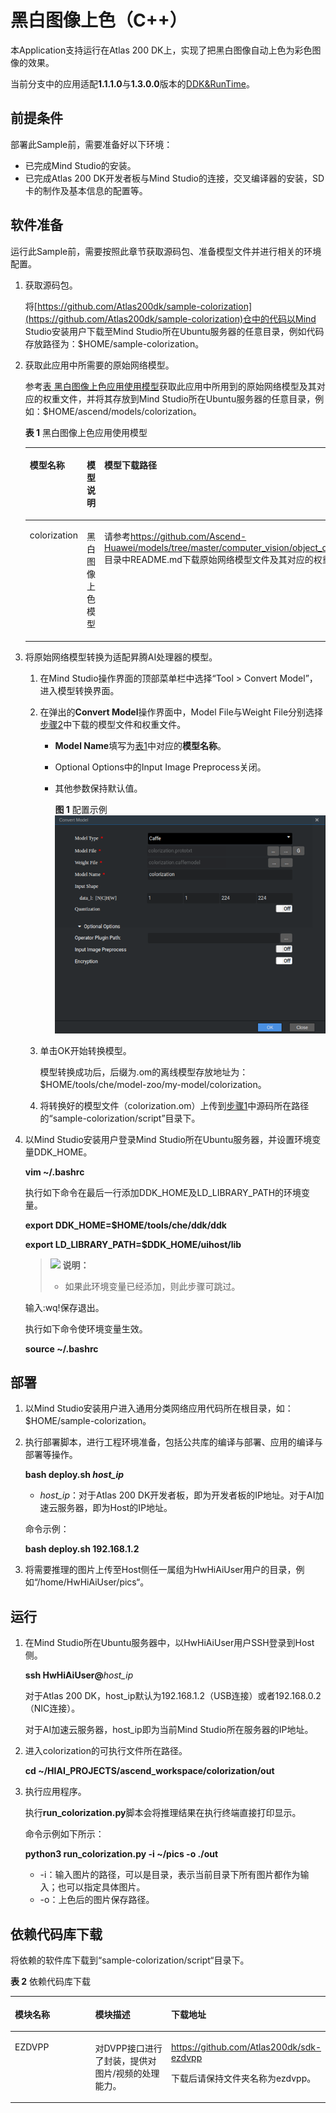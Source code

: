 # 黑白图像上色（C++）<a name="ZH-CN_TOPIC_0220070534"></a>

本Application支持运行在Atlas 200 DK上，实现了把黑白图像自动上色为彩色图像的效果。

当前分支中的应用适配**1.1.1.0**与**1.3.0.0**版本的[DDK&RunTime](https://ascend.huawei.com/resources)。

## 前提条件<a name="zh-cn_topic_0219383618_section137245294533"></a>

部署此Sample前，需要准备好以下环境：

-   已完成Mind Studio的安装。
-   已完成Atlas 200 DK开发者板与Mind Studio的连接，交叉编译器的安装，SD卡的制作及基本信息的配置等。

## 软件准备<a name="zh-cn_topic_0219383618_section181111827718"></a>

运行此Sample前，需要按照此章节获取源码包、准备模型文件并进行相关的环境配置。

1.  <a name="zh-cn_topic_0219383618_li953280133816"></a>获取源码包。

    将[https://github.com/Atlas200dk/sample-colorization](https://github.com/Atlas200dk/sample-colorization)仓中的代码以Mind Studio安装用户下载至Mind Studio所在Ubuntu服务器的任意目录，例如代码存放路径为：$HOME/sample-colorization。

2.  <a name="zh-cn_topic_0219383618_li29641938112018"></a>获取此应用中所需要的原始网络模型。

    参考[表 黑白图像上色应用使用模型](#zh-cn_topic_0219383618_table1119094515272)获取此应用中所用到的原始网络模型及其对应的权重文件，并将其存放到Mind Studio所在Ubuntu服务器的任意目录，例如：$HOME/ascend/models/colorization。

    **表 1**  黑白图像上色应用使用模型

    <a name="zh-cn_topic_0219383618_table1119094515272"></a>
    <table><thead align="left"><tr id="zh-cn_topic_0219383618_row677354502719"><th class="cellrowborder" valign="top" width="12.85%" id="mcps1.2.4.1.1"><p id="zh-cn_topic_0219383618_p167731845122717"><a name="zh-cn_topic_0219383618_p167731845122717"></a><a name="zh-cn_topic_0219383618_p167731845122717"></a>模型名称</p>
    </th>
    <th class="cellrowborder" valign="top" width="12.57%" id="mcps1.2.4.1.2"><p id="zh-cn_topic_0219383618_p277317459276"><a name="zh-cn_topic_0219383618_p277317459276"></a><a name="zh-cn_topic_0219383618_p277317459276"></a>模型说明</p>
    </th>
    <th class="cellrowborder" valign="top" width="74.58%" id="mcps1.2.4.1.3"><p id="zh-cn_topic_0219383618_p9773114512270"><a name="zh-cn_topic_0219383618_p9773114512270"></a><a name="zh-cn_topic_0219383618_p9773114512270"></a>模型下载路径</p>
    </th>
    </tr>
    </thead>
    <tbody><tr id="zh-cn_topic_0219383618_row3122314144215"><td class="cellrowborder" valign="top" width="12.85%" headers="mcps1.2.4.1.1 "><p id="zh-cn_topic_0219383618_p3968437141519"><a name="zh-cn_topic_0219383618_p3968437141519"></a><a name="zh-cn_topic_0219383618_p3968437141519"></a><span>colorization</span></p>
    </td>
    <td class="cellrowborder" valign="top" width="12.57%" headers="mcps1.2.4.1.2 "><p id="zh-cn_topic_0219383618_p86191184712"><a name="zh-cn_topic_0219383618_p86191184712"></a><a name="zh-cn_topic_0219383618_p86191184712"></a>黑白图像上色模型</p>
    </td>
    <td class="cellrowborder" valign="top" width="74.58%" headers="mcps1.2.4.1.3 "><p id="zh-cn_topic_0219383618_p611318163718"><a name="zh-cn_topic_0219383618_p611318163718"></a><a name="zh-cn_topic_0219383618_p611318163718"></a>请参考<a href="https://github.com/Ascend-Huawei/models/tree/master/computer_vision/object_detect/colorization" target="_blank" rel="noopener noreferrer">https://github.com/Ascend-Huawei/models/tree/master/computer_vision/object_detect/colorization</a>目录中README.md下载原始网络模型文件及其对应的权重文件。</p>
    </td>
    </tr>
    </tbody>
    </table>

3.  将原始网络模型转换为适配昇腾AI处理器的模型。
    1.  在Mind Studio操作界面的顶部菜单栏中选择“Tool \> Convert Model”，进入模型转换界面。
    2.  在弹出的**Convert Model**操作界面中，Model File与Weight File分别选择[步骤2](#zh-cn_topic_0219383618_li29641938112018)中下载的模型文件和权重文件。
        -   **Model Name**填写为[表1](#zh-cn_topic_0219383618_table1119094515272)中对应的**模型名称**。
        -   Optional Options中的Input Image Preprocess关闭。
        -   其他参数保持默认值。

            **图 1**  配置示例<a name="zh-cn_topic_0219383618_fig95695336322"></a>  
            ![](figures/配置示例.png "配置示例")

    3.  单击OK开始转换模型。

        模型转换成功后，后缀为.om的离线模型存放地址为：$HOME/tools/che/model-zoo/my-model/colorization。

    4.  将转换好的模型文件（colorization.om）上传到[步骤1](#zh-cn_topic_0219383618_li953280133816)中源码所在路径的“sample-colorization/script”目录下。

4.  以Mind Studio安装用户登录Mind Studio所在Ubuntu服务器，并设置环境变量DDK\_HOME。

    **vim \~/.bashrc**

    执行如下命令在最后一行添加DDK\_HOME及LD\_LIBRARY\_PATH的环境变量。

    **export DDK\_HOME=$HOME/tools/che/ddk/ddk**

    **export LD\_LIBRARY\_PATH=$DDK\_HOME/uihost/lib**

    >![](public_sys-resources/icon-note.gif) **说明：**     
    >-   如果此环境变量已经添加，则此步骤可跳过。  

    输入:wq!保存退出。

    执行如下命令使环境变量生效。

    **source \~/.bashrc**


## 部署<a name="zh-cn_topic_0219383618_section18931344873"></a>

1.  以Mind Studio安装用户进入通用分类网络应用代码所在根目录，如：$HOME/sample-colorization。
2.  执行部署脚本，进行工程环境准备，包括公共库的编译与部署、应用的编译与部署等操作。

    **bash deploy.sh  _host\_ip_**

    -   _host\_ip_：对于Atlas 200 DK开发者板，即为开发者板的IP地址。对于AI加速云服务器，即为Host的IP地址。

    命令示例：

    **bash deploy.sh 192.168.1.2**

3.  将需要推理的图片上传至Host侧任一属组为HwHiAiUser用户的目录，例如“/home/HwHiAiUser/pics“。

## 运行<a name="zh-cn_topic_0219383618_section372782554919"></a>

1.  在Mind Studio所在Ubuntu服务器中，以HwHiAiUser用户SSH登录到Host侧。

    **ssh HwHiAiUser@**_host\_ip_

    对于Atlas 200 DK，host\_ip默认为192.168.1.2（USB连接）或者192.168.0.2（NIC连接）。

    对于AI加速云服务器，host\_ip即为当前Mind Studio所在服务器的IP地址。

2.  进入colorization的可执行文件所在路径。

    **cd \~/HIAI\_PROJECTS/ascend\_workspace/colorization/out**

3.  执行应用程序。

    执行**run\_colorization.py**脚本会将推理结果在执行终端直接打印显示。

    命令示例如下所示：

    **python3 run\_colorization.py -i \~/pics -o ./out**

    -   -i：输入图片的路径，可以是目录，表示当前目录下所有图片都作为输入；也可以指定具体图片。
    -   -o：上色后的图片保存路径。


## 依赖代码库下载<a name="zh-cn_topic_0219383618_section92241245122511"></a>

将依赖的软件库下载到“sample-colorization/script“目录下。

**表 2**  依赖代码库下载

<a name="zh-cn_topic_0219383618_table193598342368"></a>
<table><thead align="left"><tr id="zh-cn_topic_0219383618_row1335913343368"><th class="cellrowborder" valign="top" width="33.33333333333333%" id="mcps1.2.4.1.1"><p id="zh-cn_topic_0219383618_p235913463620"><a name="zh-cn_topic_0219383618_p235913463620"></a><a name="zh-cn_topic_0219383618_p235913463620"></a>模块名称</p>
</th>
<th class="cellrowborder" valign="top" width="33.33333333333333%" id="mcps1.2.4.1.2"><p id="zh-cn_topic_0219383618_p15359143483614"><a name="zh-cn_topic_0219383618_p15359143483614"></a><a name="zh-cn_topic_0219383618_p15359143483614"></a>模块描述</p>
</th>
<th class="cellrowborder" valign="top" width="33.33333333333333%" id="mcps1.2.4.1.3"><p id="zh-cn_topic_0219383618_p8359734133612"><a name="zh-cn_topic_0219383618_p8359734133612"></a><a name="zh-cn_topic_0219383618_p8359734133612"></a>下载地址</p>
</th>
</tr>
</thead>
<tbody><tr id="zh-cn_topic_0219383618_row436033423616"><td class="cellrowborder" valign="top" width="33.33333333333333%" headers="mcps1.2.4.1.1 "><p id="zh-cn_topic_0219383618_p63603349365"><a name="zh-cn_topic_0219383618_p63603349365"></a><a name="zh-cn_topic_0219383618_p63603349365"></a>EZDVPP</p>
</td>
<td class="cellrowborder" valign="top" width="33.33333333333333%" headers="mcps1.2.4.1.2 "><p id="zh-cn_topic_0219383618_p1360434113620"><a name="zh-cn_topic_0219383618_p1360434113620"></a><a name="zh-cn_topic_0219383618_p1360434113620"></a>对DVPP接口进行了封装，提供对图片/视频的处理能力。</p>
</td>
<td class="cellrowborder" valign="top" width="33.33333333333333%" headers="mcps1.2.4.1.3 "><p id="zh-cn_topic_0219383618_p63606348367"><a name="zh-cn_topic_0219383618_p63606348367"></a><a name="zh-cn_topic_0219383618_p63606348367"></a><a href="https://github.com/Atlas200dk/sdk-ezdvpp" target="_blank" rel="noopener noreferrer">https://github.com/Atlas200dk/sdk-ezdvpp</a></p>
<p id="zh-cn_topic_0219383618_p5360133420366"><a name="zh-cn_topic_0219383618_p5360133420366"></a><a name="zh-cn_topic_0219383618_p5360133420366"></a>下载后请保持文件夹名称为ezdvpp。</p>
</td>
</tr>
</tbody>
</table>

